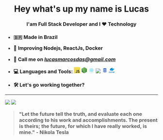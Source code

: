   <h1  align="center"> Hey what's up my name is Lucas </h1>
<h3 align="center"> I'am Full Stack Developer and I ❤️ Technology <h3>

- 🇧🇷 Made in Brazil

- 🚀 Improving Nodejs, ReactJs, Docker

- 💬 Call me on *lucasmarcosdas@gmail.com*

- 💻 Languages and Tools: 
  <code><img height="20" src="https://raw.githubusercontent.com/github/explore/80688e429a7d4ef2fca1e82350fe8e3517d3494d/topics/javascript/javascript.png"></code>
  <code><img height="20" src="https://raw.githubusercontent.com/github/explore/80688e429a7d4ef2fca1e82350fe8e3517d3494d/topics/nodejs/nodejs.png"></code> 
  <code><img height="20" src="https://raw.githubusercontent.com/github/explore/80688e429a7d4ef2fca1e82350fe8e3517d3494d/topics/react/react.png"></code>
  <code><img height="20" src="https://raw.githubusercontent.com/jmnote/z-icons/master/svg/git.svg"></code>
  <code><img height="20" src="https://raw.githubusercontent.com/github/explore/80688e429a7d4ef2fca1e82350fe8e3517d3494d/topics/sql/sql.png"></code>
  <code><img height="20" src="https://raw.githubusercontent.com/github/explore/80688e429a7d4ef2fca1e82350fe8e3517d3494d/topics/docker/docker.png"></code>

- 🛠️ Let's go working together?
<hr>
<p>
  <img src="https://github-readme-stats.vercel.app/api?username=lucasmarcosds&show_icons=true&theme=discord_old_blurple" />
  <img src="https://github-readme-stats.vercel.app/api/top-langs/?username=lucasmarcosds&layout=compact&theme=discord_old_blurple" />
</p>
  
  > "Let the future tell the truth, and evaluate each one according to his work and accomplishments. The present is theirs; the future, for which I have really worked, is mine." - Nikola Tesla 
